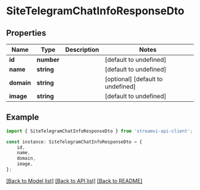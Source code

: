 # SiteTelegramChatInfoResponseDto


## Properties

Name | Type | Description | Notes
------------ | ------------- | ------------- | -------------
**id** | **number** |  | [default to undefined]
**name** | **string** |  | [default to undefined]
**domain** | **string** |  | [optional] [default to undefined]
**image** | **string** |  | [default to undefined]

## Example

```typescript
import { SiteTelegramChatInfoResponseDto } from 'streamvi-api-client';

const instance: SiteTelegramChatInfoResponseDto = {
    id,
    name,
    domain,
    image,
};
```

[[Back to Model list]](../README.md#documentation-for-models) [[Back to API list]](../README.md#documentation-for-api-endpoints) [[Back to README]](../README.md)
